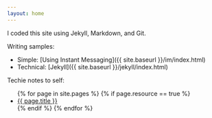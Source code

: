 ```yaml
---
layout: home
---
```

I coded this site using Jekyll, Markdown, and Git.

Writing samples: 

* Simple: [Using Instant Messaging]({{ site.baseurl }}/im/index.html)
* Technical: [Jekyll]({{ site.baseurl }}/jekyll/index.html)

Techie notes to self:

<div id="grid">
	<ul id = "limheight">
	{% for page in site.pages %}
	  {% if page.resource == true %}
	    <div class="item">
	      <li><a href="{{ site.baseurl }}{{ page.url }}">{{ page.title }}</a></li>
	    </div>
	  {% endif %}
	{% endfor %}
	</ul>
</div>

<div>
	<script>
  (function() {
    var cx = '006793602710358171439:8vsbxk9foow';
    var gcse = document.createElement('script');
    gcse.type = 'text/javascript';
    gcse.async = true;
    gcse.src = 'https://cse.google.com/cse.js?cx=' + cx;
    var s = document.getElementsByTagName('script')[0];
    s.parentNode.insertBefore(gcse, s);
  })();
</script>
<gcse:search></gcse:search>
</div>